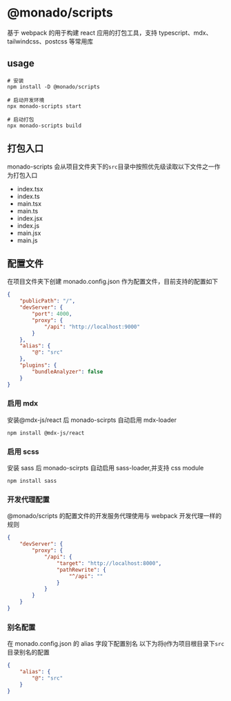 # @monado/scripts

基于 webpack 的用于构建 react 应用的打包工具，支持 typescript、mdx、tailwindcss、postcss 等常用库

## usage

```shell
# 安装
npm install -D @monado/scripts

# 启动开发环境
npx monado-scripts start

# 启动打包
npx monado-scripts build
```

## 打包入口

monado-scripts 会从项目文件夹下的`src`目录中按照优先级读取以下文件之一作为打包入口

- index.tsx
- index.ts
- main.tsx
- main.ts
- index.jsx
- index.js
- main.jsx
- main.js

## 配置文件

在项目文件夹下创建 monado.config.json 作为配置文件，目前支持的配置如下

```json
{
	"publicPath": "/",
	"devServer": {
		"port": 4000,
		"proxy": {
			"/api": "http://localhost:9000"
		}
	},
	"alias": {
		"@": "src"
	},
	"plugins": {
		"bundleAnalyzer": false
	}
}
```

### 启用 mdx

安装@mdx-js/react 后 monado-scirpts 自动启用 mdx-loader

```shell
npm install @mdx-js/react
```

### 启用 scss

安装 sass 后 monado-scirpts 自动启用 sass-loader,并支持 css module

```shell
npm install sass
```

### 开发代理配置

@monado/scripts 的配置文件的开发服务代理使用与 webpack 开发代理一样的规则

```json
{
	"devServer": {
		"proxy": {
			"/api": {
				"target": "http://localhost:8000",
				"pathRewrite": {
					"^/api": ""
				}
			}
		}
	}
}
```

### 别名配置

在 monado.config.json 的 alias 字段下配置别名
以下为将`@`作为项目根目录下`src`目录别名的配置

```json
{
	"alias": {
		"@": "src"
	}
}
```
